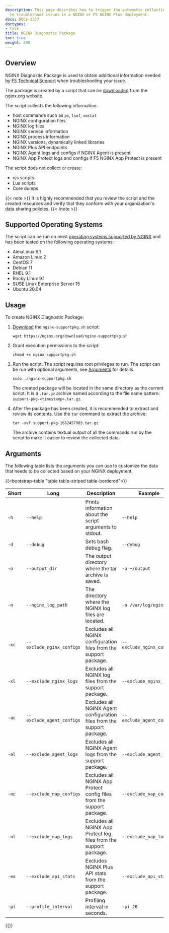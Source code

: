 ```yaml
---
description: This page describes how to trigger the automatic collection of data required
  to troubleshoot issues in a NGINX or F5 NGINX Plus deployment.
docs: DOCS-1357
doctypes:
- task
title: NGINX Diagnostic Package
toc: true
weight: 400
---
```


<span id="intro"></span>
## Overview

NGINX Diagnostic Package is used to obtain additional information needed by [F5 Technical Support](https://account.f5.com/myf5) when troubleshooting your issue.

The package is created by a script that can be [downloaded](https://nginx.org/download/nginx-supportpkg.sh) from the [nginx.org](https://nginx.org/download/) website.

The script collects the following information:

- host commands such as `ps`, `lsof`, `vmstat`
- NGINX configuration files
- NGINX log files
- NGINX service information
- NGINX process information
- NGINX versions, dynamically linked libraries
- NGINX Plus API endpoints
- NGINX Agent logs and configs if NGINX Agent is present
- NGINX App Protect logs and configs if F5 NGINX App Protect is present

The script does not collect or create:

- njs scripts
- Lua scripts
- Core dumps

{{< note >}}
It is highly recommended that you review the script and the created resources and verify that they conform with your organization's data sharing policies.
{{< /note >}}


<span id="oses"></span>
## Supported Operating Systems

The script can be run on most [operating systems supported by NGINX](https://docs.nginx.com/nginx/technical-specs/) and has been tested on the following operating systems:

- AlmaLinux 9.1
- Amazon Linux 2
- CentOS 7
- Debian 11
- RHEL 9.1
- Rocky Linux 9.1
- SUSE Linux Enterprise Server 15
- Ubuntu 20.04


<span id="usage"></span>
## Usage

To create NGINX Diagnostic Package:

1. [Download](https://nginx.org/download/nginx-supportpkg.sh) the `nginx-supportpkg.sh` script:

   ```shell
   wget https://nginx.org/download/nginx-supportpkg.sh
   ```

2. Grant execution permissions to the script:

   ```shell
   chmod +x nginx-supportpkg.sh
   ```

3. Run the script. The script requires root privileges to run. The script can be run with optional  arguments, see [Arguments](#arguments) for details.

   ```shell
   sudo ./nginx-supportpkg.sh
   ```

   The created package will be located in the same directory as the current script. It is a `.tar.gz` archive named according to the file name pattern: `support-pkg-<timestamp>.tar.gz`.

4. After the package has been created, it is recommended to extract and review its contents. Use the `tar` command to extract the archive:

   ```shell
   tar -xvf support-pkg-1682457903.tar.gz
   ```

   The archive contains textual output of all the commands run by the script to make it easier to review the collected data.


<span id="arguments"></span>
## Arguments

The following table lists the arguments you can use to customize the data that needs to be collected based on your NGINX deployment.

{{<bootstrap-table "table table-striped table-bordered">}}

| Short | Long                     | Description                                                           | Example                  | Default          |
| ----- | ------------------------ | ----------------------------------------------------------------------| -------------------------| -----------------|
| `-h`  | `--help`                 | Prints information about the script arguments to stdout.              | `--help`                 | N/A              |
| `-d`  | `--debug`                | Sets bash debug flag.                                                 | `--debug`                | N/A              |
| `-o`  | `--output_dir`           | The output directory where the tar archive is saved.                  | `-o ~/output`            | `$(pwd)`         |
| `-n`  | `--nginx_log_path`       | The directory where the NGINX log files are located.                  | `-n /var/log/nginx`      | `/var/log/nginx` |
| `-xc` | `--exclude_nginx_configs`| Excludes all NGINX configuration files from the support package.      | `--exclude_nginx_configs`| N/A              |
| `-xl` | `--exclude_nginx_logs`   | Excludes all NGINX log files from the support package.                | `--exclude_nginx_logs`   | N/A              |
| `-ac` | `--exclude_agent_configs`| Excludes all NGINX Agent configuration files from the support package.| `--exclude_agent_configs`|  N/A             |
| `-al` | `--exclude_agent_logs`   | Excludes all NGINX Agent logs from the support package.               | `--exclude_agent_logs`   | N/A              |
| `-nc` | `--exclude_nap_configs`  | Excludes all NGINX App Protect config files from the support package. | `--exclude_nap_configs`  | N/A              |
| `-nl` | `--exclude_nap_logs`     | Excludes all NGINX App Protect log files from the support package.    | `--exclude_nap_logs`     | N/A              |
| `-ea` | `--exclude_api_stats`    | Excludes NGINX Plus API stats from the support package.               | `--exclude_api_stats`    | N/A              |
| `-pi` | `--profile_interval`     | Profiling interval in seconds.                                        | `-pi 20`                 | 15               |

{{</bootstrap-table>}}

